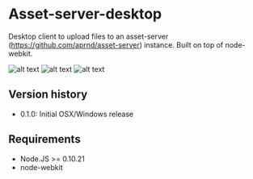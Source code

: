 # Asset-server-desktop

Desktop client to upload files to an asset-server (https://github.com/aprnd/asset-server) instance. Built on top of node-webkit.

![alt text](http://tester.asset-server.com/asset-server-desktop-1.png  "Screenshot 1")
![alt text](http://tester.asset-server.com/asset-server-desktop-2.png  "Screenshot 2")
![alt text](http://tester.asset-server.com/asset-server-desktop-3.png  "Screenshot 2")

## Version history

- 0.1.0: Initial OSX/Windows release

## Requirements

- Node.JS >= 0.10.21
- node-webkit


